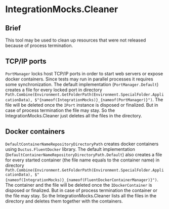 # IntegrationMocks.Cleaner

## Brief
This tool may be used to clean up resources that were not released because of process termination.  

## TCP/IP ports
`PortManager` locks host TCP/IP ports in order to start web servers or expose docker containers. Since tests may run in parallel processes it requires some synchronization. The default implementation (`PortManager.Default`) creates a file for every locked port in directory `Path.Combine(Environment.GetFolderPath(Environment.SpecialFolder.ApplicationData), $"{nameof(IntegrationMocks)}_{nameof(PortManager)}")`. The file will be deleted once the `IPort` instance is disposed or finalized. But in case of process termination the file may stay. So the IntegrationMocks.Cleaner just deletes all the files in the directory.

## Docker containers

`DefaultContainerNameRepositoryDirectoryPath` creates docker containers using `Ductus.FluentDocker` library. The default implementation (`DefaultContainerNameRepositoryDirectoryPath.Default`) also creates a file for every started container (the file name equals to the container name) in directory `Path.Combine(Environment.GetFolderPath(Environment.SpecialFolder.ApplicationData), $"{nameof(IntegrationMocks)}_{nameof(FluentDockerContainerManager)}")`. The container and the file will be deleted once the `IDockerContainer` is disposed or finalized. But in case of process termination the container or the file may stay. So the IntegrationMocks.Cleaner lists all the files in the directory and deletes them together with the containers.
